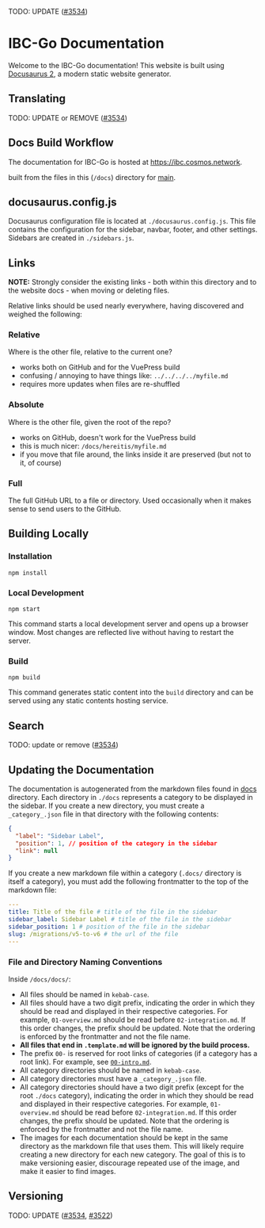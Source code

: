 TODO: UPDATE ([#3534](https://github.com/cosmos/ibc-go/issues/3534))

# IBC-Go Documentation

Welcome to the IBC-Go documentation! This website is built using [Docusaurus 2](https://docusaurus.io/), a modern static website generator.

## Translating

TODO: UPDATE or REMOVE ([#3534](https://github.com/cosmos/ibc-go/issues/3534))

## Docs Build Workflow

The documentation for IBC-Go is hosted at <https://ibc.cosmos.network>.

built from the files in this (`/docs`) directory for
[main](https://github.com/cosmos/ibc-go/tree/main/docs).

## docusaurus.config.js

Docusaurus configuration file is located at `./docusaurus.config.js`. This file contains the configuration for the sidebar, navbar, footer, and other settings. Sidebars are created in `./sidebars.js`.

## Links

**NOTE:** Strongly consider the existing links - both within this directory
and to the website docs - when moving or deleting files.

Relative links should be used nearly everywhere, having discovered and weighed the following:

### Relative

Where is the other file, relative to the current one?

- works both on GitHub and for the VuePress build
- confusing / annoying to have things like: `../../../../myfile.md`
- requires more updates when files are re-shuffled

### Absolute

Where is the other file, given the root of the repo?

- works on GitHub, doesn't work for the VuePress build
- this is much nicer: `/docs/hereitis/myfile.md`
- if you move that file around, the links inside it are preserved (but not to it, of course)

### Full

The full GitHub URL to a file or directory. Used occasionally when it makes sense
to send users to the GitHub.

## Building Locally

### Installation

```
npm install
```

### Local Development

```
npm start
```

This command starts a local development server and opens up a browser window. Most changes are reflected live without having to restart the server.

### Build

```
npm build
```

This command generates static content into the `build` directory and can be served using any static contents hosting service.

## Search

TODO: update or remove ([#3534](https://github.com/cosmos/ibc-go/issues/3534))

<!-- ## Consistency

Because the build processes are identical (as is the information contained herein), this file should be kept in sync as
much as possible with its [counterpart in the Cosmos SDK repo](https://github.com/cosmos/cosmos-sdk/blob/main/docs/README.md). -->

## Updating the Documentation

The documentation is autogenerated from the markdown files found in [docs](./docs) directory. Each directory in `./docs` represents a category to be displayed in the sidebar. If you create a new directory, you must create a `_category_.json` file in that directory with the following contents:

```json
{
  "label": "Sidebar Label",
  "position": 1, // position of the category in the sidebar
  "link": null
}
```

If you create a new markdown file within a category (`.docs/` directory is itself a category), you must add the following frontmatter to the top of the markdown file:

```yaml
---
title: Title of the file # title of the file in the sidebar
sidebar_label: Sidebar Label # title of the file in the sidebar
sidebar_position: 1 # position of the file in the sidebar
slug: /migrations/v5-to-v6 # the url of the file
---
```

### File and Directory Naming Conventions

Inside `/docs/docs/`:

- All files should be named in `kebab-case`.
- All files should have a two digit prefix, indicating the order in which they should be read and displayed in their respective categories. For example, `01-overview.md` should be read before `02-integration.md`. If this order changes, the prefix should be updated. Note that the ordering is enforced by the frontmatter and not the file name.
- **All files that end in `.template.md` will be ignored by the build process.**
- The prefix `00-` is reserved for root links of categories (if a category has a root link). For example, see [`00-intro.md`](./docs/00-intro.md).
- All category directories should be named in `kebab-case`.
- All category directories must have a `_category_.json` file.
- All category directories should have a two digit prefix (except for the root `./docs` category), indicating the order in which they should be read and displayed in their respective categories. For example, `01-overview.md` should be read before `02-integration.md`. If this order changes, the prefix should be updated. Note that the ordering is enforced by the frontmatter and not the file name.
- The images for each documentation should be kept in the same directory as the markdown file that uses them. This will likely require creating a new directory for each new category. The goal of this is to make versioning easier, discourage repeated use of the image, and make it easier to find images.

## Versioning

TODO: UPDATE ([#3534](https://github.com/cosmos/ibc-go/issues/3534), [#3522](https://github.com/cosmos/ibc-go/issues/3522))
